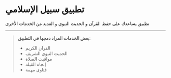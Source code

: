 تطبيق سبيل الإسلامي
===============
تطبيق يساعدك على حفظ القرآن و الحديث النبوي و العديد من الخدمات الأخرى

----------

> **بعض الخدمات المراد دمجها في التطبيق:**
> - القرآن الكريم
> - الحديث النبوي الشريف
> - مواقيت الصلاة
> - إتجاه القبلة
> - فتاوى مهمة 
